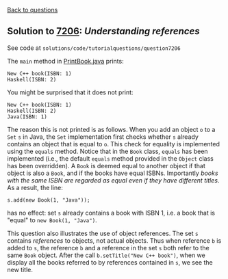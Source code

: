 [Back to questions](../README.md)

## Solution to [7206](../questions/7206): *Understanding references*

See code at `solutions/code/tutorialquestions/question7206`

The `main` method in [PrintBook.java](code/tutorialquestions/question7206/PrintBook.java) prints:

```
New C++ book(ISBN: 1)
Haskell(ISBN: 2)
```

You might be surprised that it does not print:

```
New C++ book(ISBN: 1)
Haskell(ISBN: 2)
Java(ISBN: 1)
```

The reason this is not printed is as follows.  When you add an object `o` to a `Set` `s` in Java,
the `Set` implementation first checks whether `s` already contains an object that is
equal to `o`.  This check for equality is implemented using the `equals` method.  Notice that in
the `Book` class, `equals` has been implemented (i.e., the default `equals` method provided
in the `Object` class has been overridden).  A `Book` is deemed equal to another object
if that object is also a `Book`, and if the books have equal ISBNs.  Importantly *books with the same ISBN are regarded as equal even if they have different titles*.  As a result, the line:

```
s.add(new Book(1, "Java"));
```

has no effect: set `s` already contains a book with ISBN 1, i.e. a book that is "equal" to `new Book(1, "Java")`.

This question also illustrates the use of object references.  The set `s` contains *references* to objects, not actual objects.
Thus when reference `b` is added to `s`, the reference `b` and a reference in the set `s` both refer
to the same `Book` object.  After the call `b.setTitle("New C++ book")`, when we display all the books referred to
by references contained
in `s`, we see the new title.

